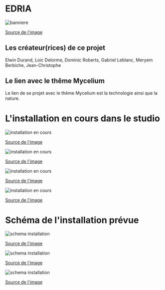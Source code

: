 # EDRIA
![banniere](media/banniere_v2.png)

[Source de l'image](https://tim-montmorency.com/2023/projets/EDRIA/docs/web/index.html)

## Les créateur(rices) de ce projet
Elwin Durand, Loic Delorme, Dominic Roberts, Gabriel Leblanc, Meryem Berbiche, Jean-Christophe

## Le lien avec le thême Mycelium 
Le lien de se projet avec le thême Mycelium est la technologie ainsi que la nature. 

# L'installation en cours dans le studio
![installation en cours](media/installation_en_cours_01.jpg)

[Source de l'image](https://tim-montmorency.com/2023/projets/EDRIA/docs/web/index.html)

![installation en cours](media/installation_en_cours_02.JPG)

[Source de l'image](https://tim-montmorency.com/2023/projets/EDRIA/docs/web/index.html)

![installation en cours](media/installation_en_cours_03.JPG)

[Source de l'image](https://tim-montmorency.com/2023/projets/EDRIA/docs/web/index.html)

![installation en cours](media/installation_en_cours_04.jpg)

[Source de l'image](https://tim-montmorency.com/2023/projets/EDRIA/docs/web/index.html)

# Schéma de l'installation prévue
![schema installation](media/schema_installation_01.png)

[Source de l'image](https://tim-montmorency.com/2023/projets/EDRIA/docs/web/index.html)

![schema installation](media/schema_installation_03.png)

[Source de l'image](https://tim-montmorency.com/2023/projets/EDRIA/docs/web/index.html)

![schema installation](media/schema_installtion_02.png)

[Source de l'image](https://tim-montmorency.com/2023/projets/EDRIA/docs/web/index.html)
